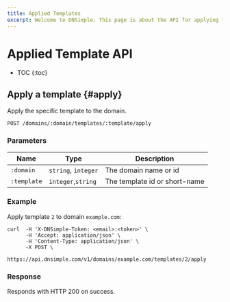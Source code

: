 ```yaml
---
title: Applied Templates
excerpt: Welcome to DNSimple. This page is about the API for applying templates. Hosted DNS has never been this easy.
---
```


# Applied Template API

* TOC
{:toc}


## Apply a template {#apply}

Apply the specific template to the domain.

    POST /domains/:domain/templates/:template/apply

### Parameters

Name | Type | Description
-----|------|------------
`:domain` | `string`, `integer` | The domain name or id
`:template` | `integer`,`string` | The template id or short-name

### Example

Apply template `2` to domain `example.com`:

    curl  -H 'X-DNSimple-Token: <email>:<token>' \
          -H 'Accept: application/json' \
          -H 'Content-Type: application/json' \
          -X POST \
          https://api.dnsimple.com/v1/domains/example.com/templates/2/apply

### Response

Responds with HTTP 200 on success.

